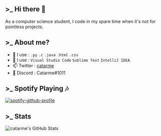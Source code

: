 ## >_ Hi there 👋

As a computer science student, I code in my spare time when it's not for pointless projects.

## >_ About me?
  
- 🎈 I use : `.py` `.c` `.java` `.html` `.css` 
- 🧡 I use : `Visual Studio Code` `Sublime Text` `IntelliJ IDEA`
- 📫 Twitter : [catarme](https://twitter.com/catarme)
- 🎲 Discord : Catarme#1011

## >_ Spotify Playing 🎶
[![spotify-github-profile](https://spotify-github-profile.vercel.app/api/view?uid=21d5krzw7xcroul4a5xkgf3aa&cover_image=true&theme=novatorem)](https://github.com/kittinan/spotify-github-profile)

## >_ Stats
<img align="left" alt="catarme's GitHub Stats" src="https://github-readme-stats-khroners.vercel.app/api?username=catarme&show_icons=true&theme=radical&hide_border=true" />
